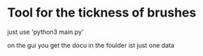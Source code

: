 # Tool for the tickness of brushes

just use 
'python3 main.py'

on the gui you get the docu
in the foulder ist just one data
